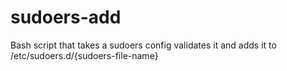 # sudoers-add
Bash script that takes a sudoers config validates it and adds it to /etc/sudoers.d/{sudoers-file-name}
